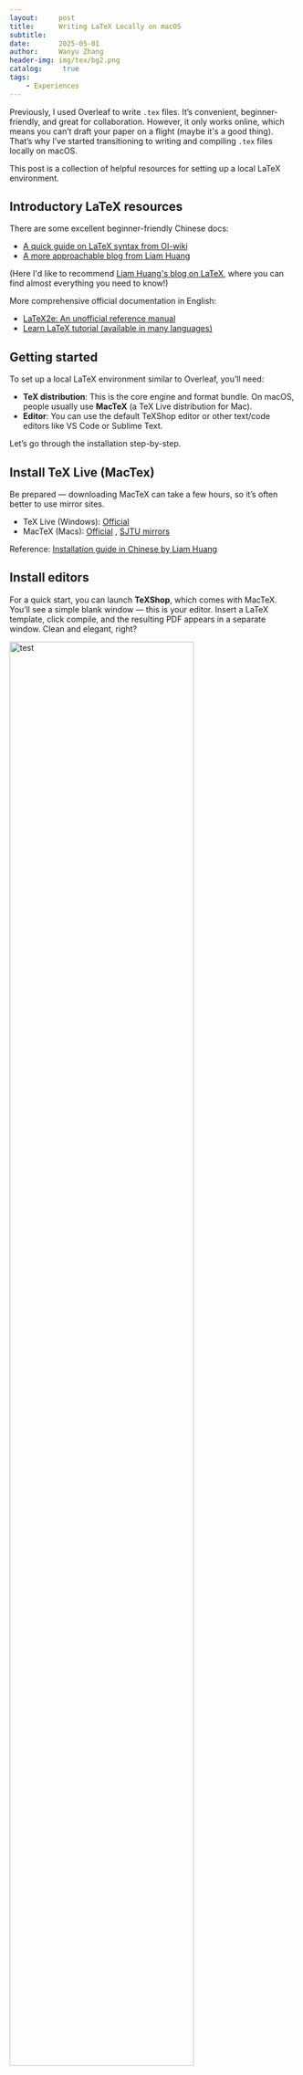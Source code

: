 ```yaml
---
layout:     post
title:      Writing LaTeX Locally on macOS
subtitle:   
date:       2025-05-01
author:     Wanyu Zhang
header-img: img/tex/bg2.png
catalog: 	 true
tags:
    - Experiences
---
```


Previously, I used Overleaf to write `.tex` files. It’s convenient, beginner-friendly, and great for collaboration. However, it only works online, which means you can’t draft your paper on a flight (maybe it's a good thing). That’s why I’ve started transitioning to writing and compiling `.tex` files locally on macOS.

This post is a collection of helpful resources for setting up a local LaTeX environment.

## Introductory LaTeX resources

There are some excellent beginner-friendly Chinese docs:

- [A quick guide on LaTeX syntax from OI-wiki](https://oi-wiki.org/tools/latex/)
- [A more approachable blog from Liam Huang](https://liam.page/2014/09/08/latex-introduction/)

(Here I'd like to recommend [Liam Huang's blog on LaTeX](https://liam.page/categories/LaTeX/), where you can find almost everything you need to know!)

More comprehensive official documentation in English:

- [LaTeX2e: An unofficial reference manual](https://tug.org/texinfohtml/latex2e.html)
- [Learn LaTeX tutorial (available in many languages)](https://www.learnlatex.org/)

## Getting started

To set up a local LaTeX environment similar to Overleaf, you’ll need:

* **TeX distribution**: This is the core engine and format bundle. On macOS, people usually use **MacTeX** (a TeX Live distribution for Mac).
* **Editor**: You can use the default TeXShop editor or other text/code editors like VS Code or Sublime Text.

Let’s go through the installation step-by-step.

## Install TeX Live (MacTex)

Be prepared — downloading MacTeX can take a few hours, so it’s often better to use mirror sites.

- TeX Live (Windows): [Official](https://tug.org/texlive/windows.html)
- MacTeX (Macs): [Official](https://tug.org/mactex/mactex-download.html) , [SJTU mirrors](https://mirrors.sjtug.sjtu.edu.cn/ctan/systems/mac/mactex/MacTeX.pkg)

Reference: [Installation guide in Chinese by Liam Huang](https://liam.page/texlive/)

## Install editors

For a quick start, you can launch **TeXShop**, which comes with MacTeX. You’ll see a simple blank window — this is your editor. Insert a LaTeX template, click compile, and the resulting PDF appears in a separate window. Clean and elegant, right?

<img src="{{ site.baseurl }}/img/tex/texshop.png" alt="test" style="width: 80%; height: auto;">

If this default setup works for you, great! You’re all set.
 However, if you want more features or flexibility, you can try other editors like **VS Code** or **Sublime Text**.

### VS Code configuration

You can follow [this tutorial](https://latex.lierhua.top/docs/Configuration-of-VS-Code-Mac-Version/) to configure VS Code. However, I encountered a couple of issues during setup. Here’s how I resolved them:

1. `chktex could not be found` warning

Solution: Disable the linter by adding this to your `settings.json`:

```json
"latex.linter.enabled": false
```

2. `Error: spawn pdflatex ENOENT`

This indicates the LaTeX binary isn’t found. Add the correct environment path to your `settings.json` (specific to macOS):

```json
"latex-workshop.latex.tools": [
  {
    "name": "pdflatex",
    "command": "pdflatex",
    "args": [
      "-synctex=1",
      "-interaction=nonstopmode",
      "-file-line-error",
      "%DOC%"
    ],
    // Start: newly added
    "env": {
      "PATH": "/Library/TeX/texbin:/usr/local/bin:/opt/homebrew/bin:${env:PATH}"
    }
    // End: newly added
  }
],

```

🔧 Make sure to set the environment path for **each tool** (e.g., `pdflatex`, `xelatex`, `latexmk`) under `latex-workshop.latex.tools`.

With all problems settled down, the compiler should work smoothly. The result looks quite polished:

<img src="{{ site.baseurl }}/img/tex/vscode.png" alt="test" style="width: 80%; height: auto;">

### Sublime Text configuration

I hadn't used Sublime Text before writing this post, but it seems to be a powerful and customizable editor. I'm looking forward to exploring it further.

Helpful guides I used:

- [Sublime Text installation and introduction (Chinese)](https://liam.page/2013/11/11/Sublime-elegant/)
- [Sublime Text + LaTex for Windows (Chinese)](https://liam.page/2013/11/13/Sublime-with-LaTeX/)
- [Sublime Text + LaTex for Windows (EN/CH)](https://latex.lierhua.top/docs/Setting-up-Sublime-Text-Windows-version/)
- [Sublime Text + LaTex for Macs (EN/CH)](https://latex.lierhua.top/docs/Settings-for-Sublime-Text-Mac-Version/)

After following the instructions, your setup will look like this:

<img src="{{ site.baseurl }}/img/tex/st.png" alt="test" style="width: 80%; height: auto;">
